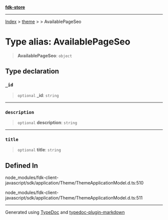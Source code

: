 [**fdk-store**](../../../README.md)
***

[Index](../../../API.md) > [theme](../../README.md) > [<internal>](../README.md) > AvailablePageSeo

# Type alias: AvailablePageSeo

> **AvailablePageSeo**: `object`

## Type declaration

### `_id`

> `optional` **\_id**: `string`

***

### `description`

> `optional` **description**: `string`

***

### `title`

> `optional` **title**: `string`

## Defined In

node\_modules/fdk-client-javascript/sdk/application/Theme/ThemeApplicationModel.d.ts:510

node\_modules/fdk-client-javascript/sdk/application/Theme/ThemeApplicationModel.d.ts:511

***
Generated using [TypeDoc](https://typedoc.org/) and [typedoc-plugin-markdown](https://www.npmjs.com/package/typedoc-plugin-markdown)
